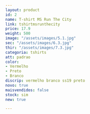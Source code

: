```yaml
---
layout: product
id: 2
name: T-shirt MS Run The City
link: tshirtmsrunthecity
price: 17.9
weight: 500
image: "/assets/images/5.1.jpg"
sec: "/assets/images/6.3.jpg"
thir: "/assets/images/7.3.jpg"
categoria: tshirts
att: padrao
color:
- Vermelho
- Preto
- Branco
discrip: vermelho branco ss19 preto
novo: true
maisvendidos: false
stock: sim
new: true

---
```

